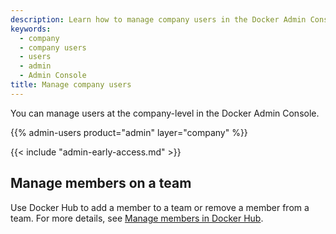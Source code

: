 ```yaml
---
description: Learn how to manage company users in the Docker Admin Console.
keywords:
  - company
  - company users
  - users
  - admin
  - Admin Console
title: Manage company users
---
```


You can manage users at the company-level in the Docker Admin Console.

{{% admin-users product="admin" layer="company" %}}

{{< include "admin-early-access.md" >}}

## Manage members on a team

Use Docker Hub to add a member to a team or remove a member from a team. For more details, see [Manage members in Docker Hub](../organization/members.md#manage-members-on-a-team).
